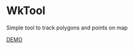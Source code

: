 # WkTool

Simple tool to track polygons and points on map

[DEMO](https://sergioska.github.io/wktool)
